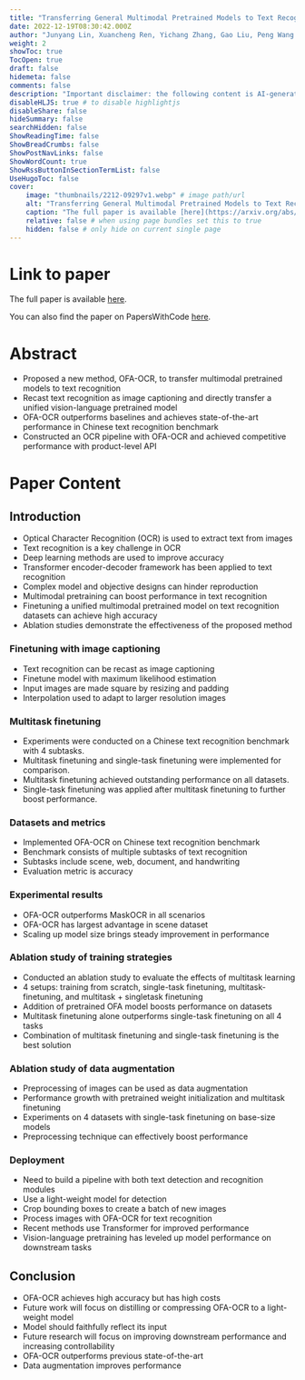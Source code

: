 ```yaml
---
title: "Transferring General Multimodal Pretrained Models to Text Recognition"
date: 2022-12-19T08:30:42.000Z
author: "Junyang Lin, Xuancheng Ren, Yichang Zhang, Gao Liu, Peng Wang and 2 others"
weight: 2
showToc: true
TocOpen: true
draft: false
hidemeta: false
comments: false
description: "Important disclaimer: the following content is AI-generated, please make sure to fact check the presented information by reading the full paper."
disableHLJS: true # to disable highlightjs
disableShare: false
hideSummary: false
searchHidden: false
ShowReadingTime: false
ShowBreadCrumbs: false
ShowPostNavLinks: false
ShowWordCount: true
ShowRssButtonInSectionTermList: false
UseHugoToc: false
cover:
    image: "thumbnails/2212-09297v1.webp" # image path/url
    alt: "Transferring General Multimodal Pretrained Models to Text Recognition" # alt text
    caption: "The full paper is available [here](https://arxiv.org/abs/2212.09297)." # display caption under cover
    relative: false # when using page bundles set this to true
    hidden: false # only hide on current single page
---
```


# Link to paper
The full paper is available [here](https://arxiv.org/abs/2212.09297).

You can also find the paper on PapersWithCode [here](https://paperswithcode.com/paper/transferring-general-multimodal-pretrained).

# Abstract
- Proposed a new method, OFA-OCR, to transfer multimodal pretrained models to text recognition
- Recast text recognition as image captioning and directly transfer a unified vision-language pretrained model
- OFA-OCR outperforms baselines and achieves state-of-the-art performance in Chinese text recognition benchmark
- Constructed an OCR pipeline with OFA-OCR and achieved competitive performance with product-level API

# Paper Content

## Introduction
- Optical Character Recognition (OCR) is used to extract text from images
- Text recognition is a key challenge in OCR
- Deep learning methods are used to improve accuracy
- Transformer encoder-decoder framework has been applied to text recognition
- Complex model and objective designs can hinder reproduction
- Multimodal pretraining can boost performance in text recognition
- Finetuning a unified multimodal pretrained model on text recognition datasets can achieve high accuracy
- Ablation studies demonstrate the effectiveness of the proposed method

### Finetuning with image captioning
- Text recognition can be recast as image captioning
- Finetune model with maximum likelihood estimation
- Input images are made square by resizing and padding
- Interpolation used to adapt to larger resolution images

### Multitask finetuning
- Experiments were conducted on a Chinese text recognition benchmark with 4 subtasks.
- Multitask finetuning and single-task finetuning were implemented for comparison.
- Multitask finetuning achieved outstanding performance on all datasets.
- Single-task finetuning was applied after multitask finetuning to further boost performance.

### Datasets and metrics
- Implemented OFA-OCR on Chinese text recognition benchmark
- Benchmark consists of multiple subtasks of text recognition
- Subtasks include scene, web, document, and handwriting
- Evaluation metric is accuracy

### Experimental results
- OFA-OCR outperforms MaskOCR in all scenarios
- OFA-OCR has largest advantage in scene dataset
- Scaling up model size brings steady improvement in performance

### Ablation study of training strategies
- Conducted an ablation study to evaluate the effects of multitask learning
- 4 setups: training from scratch, single-task finetuning, multitask-finetuning, and multitask + singletask finetuning
- Addition of pretrained OFA model boosts performance on datasets
- Multitask finetuning alone outperforms single-task finetuning on all 4 tasks
- Combination of multitask finetuning and single-task finetuning is the best solution

### Ablation study of data augmentation
- Preprocessing of images can be used as data augmentation
- Performance growth with pretrained weight initialization and multitask finetuning
- Experiments on 4 datasets with single-task finetuning on base-size models
- Preprocessing technique can effectively boost performance

### Deployment
- Need to build a pipeline with both text detection and recognition modules
- Use a light-weight model for detection
- Crop bounding boxes to create a batch of new images
- Process images with OFA-OCR for text recognition
- Recent methods use Transformer for improved performance
- Vision-language pretraining has leveled up model performance on downstream tasks

## Conclusion
- OFA-OCR achieves high accuracy but has high costs
- Future work will focus on distilling or compressing OFA-OCR to a light-weight model
- Model should faithfully reflect its input
- Future research will focus on improving downstream performance and increasing controllability
- OFA-OCR outperforms previous state-of-the-art
- Data augmentation improves performance
